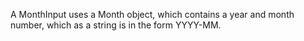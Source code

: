 A MonthInput uses a Month object, which contains a year and month number, which as a string is in the form YYYY-MM.